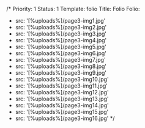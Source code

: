 /*
Priority: 1
Status: 1
Template: folio
Title: Folio
Folio:
- src: '[%uploads%]/page3-img1.jpg'
- src: '[%uploads%]/page3-img2.jpg'
- src: '[%uploads%]/page3-img3.jpg'
- src: '[%uploads%]/page3-img4.jpg'
- src: '[%uploads%]/page3-img5.jpg'
- src: '[%uploads%]/page3-img6.jpg'
- src: '[%uploads%]/page3-img7.jpg'
- src: '[%uploads%]/page3-img8.jpg'
- src: '[%uploads%]/page3-img9.jpg'
- src: '[%uploads%]/page3-img10.jpg'
- src: '[%uploads%]/page3-img11.jpg'
- src: '[%uploads%]/page3-img12.jpg'
- src: '[%uploads%]/page3-img13.jpg'
- src: '[%uploads%]/page3-img14.jpg'
- src: '[%uploads%]/page3-img15.jpg'
- src: '[%uploads%]/page3-img16.jpg'
*/
